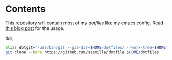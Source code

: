 # Contents

This repository will contain most of my *dotfiles* like my emacs config.
Read [this blog post](https://developer.atlassian.com/blog/2016/02/best-way-to-store-dotfiles-git-bare-repo/) for the usage.

tldr;

```bash
alias dotgit="/usr/bin/git --git-dir=$HOME/dotfiles/ --work-tree=$HOME"
git clone --bare https://github.com/ssemilla/dotfile $HOME/dotfiles
```
